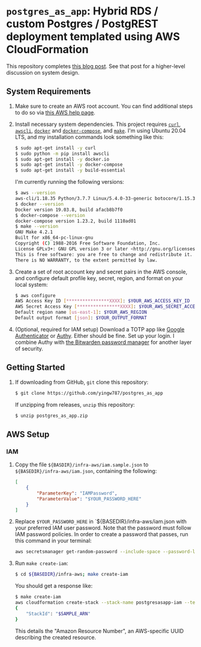 # `postgres_as_app`: Hybrid RDS / custom Postgres / PostgREST deployment templated using AWS CloudFormation

This repository completes [this blog
post](https://bytes.yingw787.com/posts/2020/06/06/postgres_as_app/). See that
post for a higher-level discussion on system design.

## System Requirements

1.  Make sure to create an AWS root account. You can find additional steps to do
    so via [this AWS help
    page](https://aws.amazon.com/premiumsupport/knowledge-center/create-and-activate-aws-account/).

2.  Install necessary system dependencies. This project requires
    [`curl`](https://github.com/curl/curl),
    [`awscli`](https://github.com/aws/aws-cli),
    [`docker`](https://github.com/docker/docker-ce) and
    [`docker-compose`](https://github.com/docker/compose), and
    [`make`](http://git.savannah.gnu.org/cgit/make.git). I'm using Ubuntu 20.04
    LTS, and my installation commands look something like this:

    ```bash
    $ sudo apt-get install -y curl
    $ sudo python -m pip install awscli
    $ sudo apt-get install -y docker.io
    $ sudo apt-get install -y docker-compose
    $ sudo apt-get install -y build-essential
    ```

    I'm currently running the following versions:

    ```bash
    $ aws --version
    aws-cli/1.18.35 Python/3.7.7 Linux/5.4.0-33-generic botocore/1.15.35
    $ docker --version
    Docker version 19.03.8, build afacb8b7f0
    $ docker-compose --version
    docker-compose version 1.23.2, build 1110ad01
    $ make --version
    GNU Make 4.2.1
    Built for x86_64-pc-linux-gnu
    Copyright (C) 1988-2016 Free Software Foundation, Inc.
    License GPLv3+: GNU GPL version 3 or later <http://gnu.org/licenses/gpl.html>
    This is free software: you are free to change and redistribute it.
    There is NO WARRANTY, to the extent permitted by law.
    ```

3.  Create a set of root account key and secret pairs in the AWS console, and
    configure default profile key, secret, region, and format on your local
    system:

    ```bash
    $ aws configure
    AWS Access Key ID [****************XXXX]: $YOUR_AWS_ACCESS_KEY_ID
    AWS Secret Access Key [****************XXXX]: $YOUR_AWS_SECRET_ACCESS_KEY
    Default region name [us-east-1]: $YOUR_AWS_REGION
    Default output format [json]: $YOUR_OUTPUT_FORMAT
    ```

4.  (Optional, required for IAM setup) Download a TOTP app like [Google
    Authenticator](https://www.google-authenticator.com/) or
    [Authy](https://authy.com). Either should be fine. Set up your login. I
    combine Authy with [the Bitwarden password manager](https://bitwarden.com)
    for another layer of security.

## Getting Started

1.  If downloading from GitHub, `git` clone this repository:

    ```bash
    $ git clone https://github.com/yingw787/postgres_as_app
    ```

    If unzipping from releases, `unzip` this repository:

    ```bash
    $ unzip postgres_as_app.zip
    ```

## AWS Setup

### IAM

1.  Copy the file `${BASDIR}/infra-aws/iam.sample.json` to
    `${BASEDIR}/infra-aws/iam.json`, containing the following:

    ```json
    [
        {
            "ParameterKey": "IAMPassword",
            "ParameterValue": "$YOUR_PASSWORD_HERE"
        }
    ]
    ```

2.  Replace `$YOUR_PASSWORD_HERE` in `${BASEDIR}/infra-aws/iam.json with your
    preferred IAM user password. Note that the password must follow IAM password
    policies. In order to create a password that passes, run this command in
    your terminal:

    ```bash
    aws secretsmanager get-random-password --include-space --password-length 20   --require-each-included-type --output text
    ```

3.  Run `make create-iam`:

    ```bash
    $ cd ${BASEDIR}/infra-aws; make create-iam
    ```

    You should get a response like:

    ```bash
    $ make create-iam
    aws cloudformation create-stack --stack-name postgresasapp-iam --template-body file://iam.yaml --parameters file://iam.json --capabilities CAPABILITY_NAMED_IAM
    {
        "StackId": "$SAMPLE_ARN"
    }
    ```

    This details the "Amazon Resource Number", an AWS-specific UUID describing
    the created resource.
